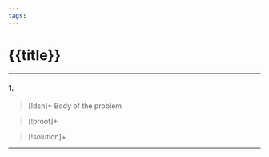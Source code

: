 ```yaml
---
tags: 
---
```

# {{title}}
***
#### 1.
>[!dsn]+ Body of the problem
>

>[!proof]+
>

>[!solution]+
>
***
